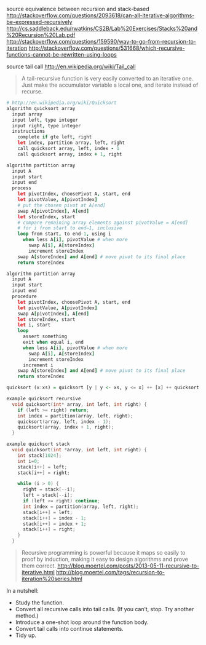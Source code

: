 
source equivalence between recursion and stack-based
  http://stackoverflow.com/questions/2093618/can-all-iterative-algorithms-be-expressed-recursively
  http://cs.saddleback.edu/rwatkins/CS2B/Lab%20Exercises/Stacks%20and%20Recursion%20Lab.pdf
  http://stackoverflow.com/questions/159590/way-to-go-from-recursion-to-iteration
  http://stackoverflow.com/questions/531668/which-recursive-functions-cannot-be-rewritten-using-loops

source tail call
  http://en.wikipedia.org/wiki/Tail_call

  > A tail-recursive function is very easily converted to an iterative one. Just make the accumulator variable a local one, and iterate instead of recurse.

```coffee
# http://en.wikipedia.org/wiki/Quicksort
algorithm quicksort array
  input array
  input left, type integer
  input right, type integer
  instructions
    complete if gte left, right
    let index, partition array, left, right
    call quicksort array, left, index - 1
    call quicksort array, index + 1, right

algorithm partition array
  input A
  input start
  input end
  process
    let pivotIndex, choosePivot A, start, end
    let pivotValue, A[pivotIndex]
    # put the chosen pivot at A[end]
    swap A[pivotIndex], A[end]
    let storeIndex, start
    # compare remaining array elements against pivotValue = A[end]
    # for i from start to end−1, inclusive
    loop from start, to end-1, using i
      when less A[i], pivotValue # when more
        swap A[i], A[storeIndex]
        increment storeIndex
    swap A[storeIndex] and A[end] # move pivot to its final place
    return storeIndex

algorithm partition array
  input A
  input start
  input end
  procedure
    let pivotIndex, choosePivot A, start, end
    let pivotValue, A[pivotIndex]
    swap A[pivotIndex], A[end]
    let storeIndex, start
    let i, start
    loop
      assert something
      exit when equal i, end
      when less A[i], pivotValue # when more
        swap A[i], A[storeIndex]
        increment storeIndex
      increment i
    swap A[storeIndex] and A[end] # move pivot to its final place
    return storeIndex
```

```haskell
quicksort (x:xs) = quicksort [y | y <- xs, y <= x] ++ [x] ++ quicksort [y | y <- xs, y > x]
```

```c
example quicksort recursive
  void quicksort(int* array, int left, int right) {
    if (left >= right) return;
    int index = partition(array, left, right);
    quicksort(array, left, index - 1);
    quicksort(array, index + 1, right);
  }

example quicksort stack
  void quicksort(int *array, int left, int right) {
    int stack[1024];
    int i=0;
    stack[i++] = left;
    stack[i++] = right;

    while (i > 0) {
      right = stack[--i];
      left = stack[--i];
      if (left >= right) continue;
      int index = partition(array, left, right);
      stack[i++] = left;
      stack[i++] = index - 1;
      stack[i++] = index + 1;
      stack[i++] = right;
    }
  }
```

> Recursive programming is powerful because it maps so easily to proof by induction, making it easy to design algorithms and prove them correct.
http://blog.moertel.com/posts/2013-05-11-recursive-to-iterative.html
http://blog.moertel.com/tags/recursion-to-iteration%20series.html

In a nutshell:

- Study the function.
- Convert all recursive calls into tail calls. (If you can’t, stop. Try another method.)
- Introduce a one-shot loop around the function body.
- Convert tail calls into continue statements.
- Tidy up.
